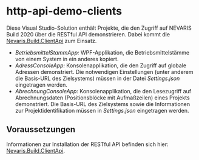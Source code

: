 # http-api-demo-clients

Diese Visual Studio-Solution enthält Projekte, die den Zugriff auf NEVARIS Build 2020 über die RESTful API demonstrieren. Dabei kommt die [Nevaris.Build.ClientApi](https://github.com/NEVARISBausoftwareGmbH/http-api-client-libs) zum Einsatz.

* *BetriebsmittelStammApp:* WPF-Applikation, die Betriebsmittelstämme von einem System in ein anderes kopiert.
* *AdressConsoleApp:* Konsolenapplikation, die den Zugriff auf globale Adressen demonstriert. Die notwendigen Einstellungen (unter anderem die Basis-URL des Zielsystems) müssen in der Datei _Settings.json_ eingetragen werden.
* *AbrechnungConsoleApp:* Konsolenapplikation, die den Lesezugriff auf Abrechnungsdaten (Positionsblöcke mit Aufmaßzeilen) eines Projekts demonstriert. Die Basis-URL des Zielsystems sowie die Informationen zur Projektidentifikation müssen in _Settings.json_ eingetragen werden.

## Voraussetzungen ##

Informationen zur Installation der RESTful API befinden sich hier: [Nevaris.Build.ClientApi](https://github.com/NEVARISBausoftwareGmbH/http-api-client-libs).